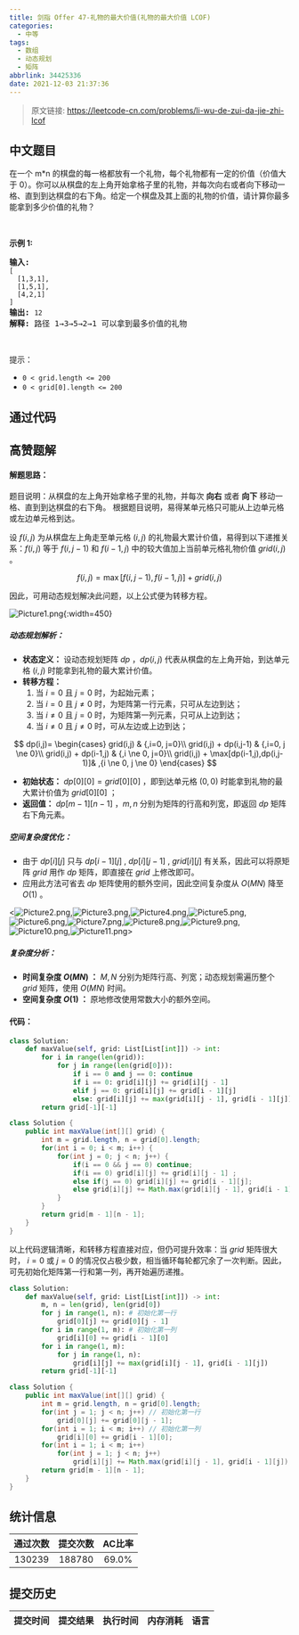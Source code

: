 ```yaml
---
title: 剑指 Offer 47-礼物的最大价值(礼物的最大价值 LCOF)
categories:
  - 中等
tags:
  - 数组
  - 动态规划
  - 矩阵
abbrlink: 34425336
date: 2021-12-03 21:37:36
---
```


> 原文链接: https://leetcode-cn.com/problems/li-wu-de-zui-da-jie-zhi-lcof




## 中文题目
<div><p>在一个 m*n 的棋盘的每一格都放有一个礼物，每个礼物都有一定的价值（价值大于 0）。你可以从棋盘的左上角开始拿格子里的礼物，并每次向右或者向下移动一格、直到到达棋盘的右下角。给定一个棋盘及其上面的礼物的价值，请计算你最多能拿到多少价值的礼物？</p>

<p>&nbsp;</p>

<p><strong>示例 1:</strong></p>

<pre><strong>输入:</strong> 
<code>[
&nbsp; [1,3,1],
&nbsp; [1,5,1],
&nbsp; [4,2,1]
]</code>
<strong>输出:</strong> <code>12
</code><strong>解释:</strong> 路径 1&rarr;3&rarr;5&rarr;2&rarr;1 可以拿到最多价值的礼物</pre>

<p>&nbsp;</p>

<p>提示：</p>

<ul>
	<li><code>0 &lt; grid.length &lt;= 200</code></li>
	<li><code>0 &lt; grid[0].length &lt;= 200</code></li>
</ul>
</div>

## 通过代码
<RecoDemo>
</RecoDemo>


## 高赞题解
#### 解题思路：

题目说明：从棋盘的左上角开始拿格子里的礼物，并每次 **向右** 或者 **向下** 移动一格、直到到达棋盘的右下角。
根据题目说明，易得某单元格只可能从上边单元格或左边单元格到达。

设 $f(i, j)$ 为从棋盘左上角走至单元格 $(i ,j)$ 的礼物最大累计价值，易得到以下递推关系：$f(i,j)$ 等于 $f(i,j-1)$ 和 $f(i-1,j)$ 中的较大值加上当前单元格礼物价值 $grid(i,j)$ 。

$$
f(i,j) = \max[f(i,j-1), f(i-1,j)] + grid(i,j)
$$

因此，可用动态规划解决此问题，以上公式便为转移方程。

![Picture1.png](../images/li-wu-de-zui-da-jie-zhi-lcof-0.png){:width=450}

##### 动态规划解析：

- **状态定义：** 设动态规划矩阵 $dp$ ，$dp(i,j)$ 代表从棋盘的左上角开始，到达单元格 $(i,j)$ 时能拿到礼物的最大累计价值。 
- **转移方程：**
  1. 当 $i = 0$ 且 $j = 0$ 时，为起始元素；
  2. 当 $i = 0$ 且 $j \ne 0$ 时，为矩阵第一行元素，只可从左边到达；
  3. 当 $i \ne 0$ 且 $j = 0$ 时，为矩阵第一列元素，只可从上边到达；
  4. 当 $i \ne 0$ 且 $j \ne 0$ 时，可从左边或上边到达；

$$
dp(i,j)=
\begin{cases}
grid(i,j) & {,i=0, j=0}\\
grid(i,j) + dp(i,j-1) & {,i=0, j \ne 0}\\
grid(i,j) + dp(i-1,j) & {,i \ne 0, j=0}\\
grid(i,j) + \max[dp(i-1,j),dp(i,j-1)]& ,{i \ne 0, j \ne 0}
\end{cases}
$$

- **初始状态：** $dp[0][0] = grid[0][0]$ ，即到达单元格 $(0,0)$ 时能拿到礼物的最大累计价值为 $grid[0][0]$ ；
- **返回值：** $dp[m-1][n-1]$ ，$m, n$ 分别为矩阵的行高和列宽，即返回 $dp$ 矩阵右下角元素。

##### 空间复杂度优化：

- 由于 $dp[i][j]$ 只与 $dp[i-1][j]$ , $dp[i][j-1]$ , $grid[i][j]$ 有关系，因此可以将原矩阵 $grid$ 用作 $dp$ 矩阵，即直接在 $grid$ 上修改即可。
- 应用此方法可省去 $dp$ 矩阵使用的额外空间，因此空间复杂度从 $O(MN)$ 降至 $O(1)$ 。 

<![Picture2.png](../images/li-wu-de-zui-da-jie-zhi-lcof-1.png),![Picture3.png](../images/li-wu-de-zui-da-jie-zhi-lcof-2.png),![Picture4.png](../images/li-wu-de-zui-da-jie-zhi-lcof-3.png),![Picture5.png](../images/li-wu-de-zui-da-jie-zhi-lcof-4.png),![Picture6.png](../images/li-wu-de-zui-da-jie-zhi-lcof-5.png),![Picture7.png](../images/li-wu-de-zui-da-jie-zhi-lcof-6.png),![Picture8.png](../images/li-wu-de-zui-da-jie-zhi-lcof-7.png),![Picture9.png](../images/li-wu-de-zui-da-jie-zhi-lcof-8.png),![Picture10.png](../images/li-wu-de-zui-da-jie-zhi-lcof-9.png),![Picture11.png](../images/li-wu-de-zui-da-jie-zhi-lcof-10.png)>

##### 复杂度分析：

- **时间复杂度 $O(MN)$ ：** $M, N$ 分别为矩阵行高、列宽；动态规划需遍历整个 $grid$ 矩阵，使用 $O(MN)$ 时间。
- **空间复杂度 $O(1)$ ：** 原地修改使用常数大小的额外空间。

#### 代码：

```Python []
class Solution:
    def maxValue(self, grid: List[List[int]]) -> int:
        for i in range(len(grid)):
            for j in range(len(grid[0])):
                if i == 0 and j == 0: continue
                if i == 0: grid[i][j] += grid[i][j - 1]
                elif j == 0: grid[i][j] += grid[i - 1][j]
                else: grid[i][j] += max(grid[i][j - 1], grid[i - 1][j])
        return grid[-1][-1]
```

```Java []
class Solution {
    public int maxValue(int[][] grid) {
        int m = grid.length, n = grid[0].length;
        for(int i = 0; i < m; i++) {
            for(int j = 0; j < n; j++) {
                if(i == 0 && j == 0) continue;
                if(i == 0) grid[i][j] += grid[i][j - 1] ;
                else if(j == 0) grid[i][j] += grid[i - 1][j];
                else grid[i][j] += Math.max(grid[i][j - 1], grid[i - 1][j]);
            }
        }
        return grid[m - 1][n - 1];
    }
}
```

以上代码逻辑清晰，和转移方程直接对应，但仍可提升效率：当 $grid$ 矩阵很大时， $i = 0$ 或 $j = 0$ 的情况仅占极少数，相当循环每轮都冗余了一次判断。因此，可先初始化矩阵第一行和第一列，再开始遍历递推。

```Python []
class Solution:
    def maxValue(self, grid: List[List[int]]) -> int:
        m, n = len(grid), len(grid[0])
        for j in range(1, n): # 初始化第一行
            grid[0][j] += grid[0][j - 1]
        for i in range(1, m): # 初始化第一列
            grid[i][0] += grid[i - 1][0]
        for i in range(1, m):
            for j in range(1, n):
                grid[i][j] += max(grid[i][j - 1], grid[i - 1][j])
        return grid[-1][-1]
```

```Java []
class Solution {
    public int maxValue(int[][] grid) {
        int m = grid.length, n = grid[0].length;
        for(int j = 1; j < n; j++) // 初始化第一行
            grid[0][j] += grid[0][j - 1];
        for(int i = 1; i < m; i++) // 初始化第一列
            grid[i][0] += grid[i - 1][0];
        for(int i = 1; i < m; i++)
            for(int j = 1; j < n; j++) 
                grid[i][j] += Math.max(grid[i][j - 1], grid[i - 1][j]);
        return grid[m - 1][n - 1];
    }
}
```

## 统计信息
| 通过次数 | 提交次数 | AC比率 |
| :------: | :------: | :------: |
|    130239    |    188780    |   69.0%   |

## 提交历史
| 提交时间 | 提交结果 | 执行时间 |  内存消耗  | 语言 |
| :------: | :------: | :------: | :--------: | :--------: |
